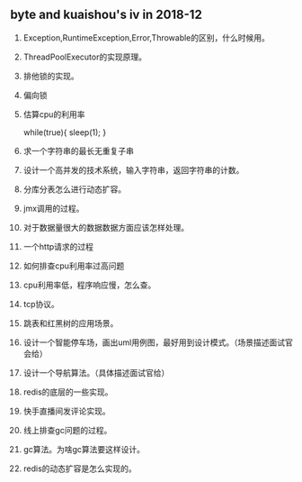 ## byte and kuaishou's iv in 2018-12
1. Exception,RuntimeException,Error,Throwable的区别，什么时候用。
1. ThreadPoolExecutor的实现原理。
1. 排他锁的实现。
1. 偏向锁
1. 估算cpu的利用率
 
    while(true){
	    sleep(1);
    }  
    
1. 求一个字符串的最长无重复子串
1. 设计一个高并发的技术系统，输入字符串，返回字符串的计数。
1. 分库分表怎么进行动态扩容。
1. jmx调用的过程。
1. 对于数据量很大的数据数据方面应该怎样处理。
1. 一个http请求的过程
1. 如何排查cpu利用率过高问题
1. cpu利用率低，程序响应慢，怎么查。
1. tcp协议。
1. 跳表和红黑树的应用场景。
1. 设计一个智能停车场，画出uml用例图，最好用到设计模式。（场景描述面试官会给）
1. 设计一个导航算法。（具体描述面试官给）
1. redis的底层的一些实现。
1. 快手直播间发评论实现。
1. 线上排查gc问题的过程。
1. gc算法。为啥gc算法要这样设计。
1. redis的动态扩容是怎么实现的。
